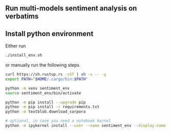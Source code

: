 ## Run multi-models sentiment analysis on verbatims

## Install python environment
Either run
```bash
./install_env.sh
```
or manually run the following steps
```bash
curl https://sh.rustup.rs -sSf | sh -s -- -y
export PATH="$HOME/.cargo/bin:$PATH"

python -m venv sentiment_env
source sentiment_env/bin/activate

python -m pip install --upgrade pip
python -m pip install -r requirements.txt
python -m textblob.download_corpora

# optional, in case you need a notebook kernel
python -m ipykernel install --user --name sentiment_env --display-name "Python3.x (sentiment)"
```
